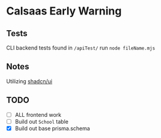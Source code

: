 # Calsaas Early Warning


## Tests
CLI backend tests found in `/apiTest/` 
run `node fileName.mjs` 

## Notes

Utilizing [shadcn/ui](https://ui.shadcn.com/docs/components)

## TODO

-   [ ] ALL frontend work
-   [ ] Build out `School` table
-   [x] Build out base prisma.schema